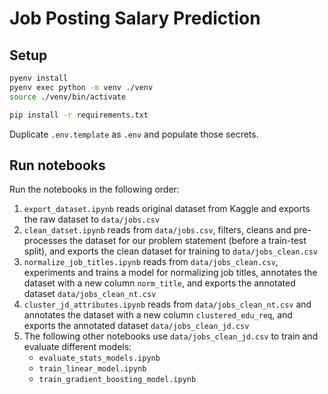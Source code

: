 # Job Posting Salary Prediction

## Setup

```sh
pyenv install
pyenv exec python -m venv ./venv
source ./venv/bin/activate
```

```sh
pip install -r requirements.txt
```

Duplicate `.env.template` as `.env` and populate those secrets.

## Run notebooks

Run the notebooks in the following order:

1. `export_dataset.ipynb` reads original dataset from Kaggle and exports the raw dataset to `data/jobs.csv`
2. `clean_datset.ipynb` reads from `data/jobs.csv`, filters, cleans and pre-processes the dataset for our problem statement (before a train-test split), and exports the clean dataset for training to `data/jobs_clean.csv`
3. `normalize_job_titles.ipynb` reads from `data/jobs_clean.csv`, experiments and trains a model for normalizing job titles, annotates the dataset with a new column `norm_title`, and exports the annotated dataset `data/jobs_clean_nt.csv`
4. `cluster_jd_attributes.ipynb` reads from `data/jobs_clean_nt.csv` and annotates the dataset with a new column `clustered_edu_req`, and exports the annotated dataset `data/jobs_clean_jd.csv`
5. The following other notebooks use `data/jobs_clean_jd.csv` to train and evaluate different models:
    - `evaluate_stats_models.ipynb`
    - `train_linear_model.ipynb`
    - `train_gradient_boosting_model.ipynb`


